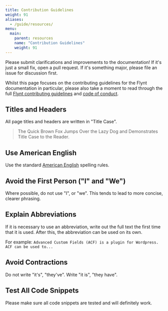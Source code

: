 ```yaml
---
title: Contribution Guidelines
weight: 91
aliases:
  - /guide/resources/
menu:
  main:
    parent: resources
    name: "Contribution Guidelines"
    weight: 91
---
```


Please submit clarifications and improvements to the documentation! If it's just a small fix, open a pull request. If it's something major, please file an issue for discussion first.

Whilst this page focuses on the contributing guidelines for the Flynt documentation in particular, please also take a moment to read through the full [Flynt contributing guidelines](https://github.com/flyntwp/guidelines/blob/master/CONTRIBUTING.md) and [code of conduct](https://github.com/flyntwp/guidelines/blob/master/CODE_OF_CONDUCT.md).

## Titles and Headers

All page titles and headers are written in "Title Case".

> The Quick Brown Fox Jumps Over the Lazy Dog and Demonstrates Title Case to the Reader.

## Use American English

Use the standard [American English](https://en.oxforddictionaries.com/spelling/british-and-spelling) spelling rules.

## Avoid the First Person ("I" and "We")

Where possible, do not use "I", or "we". This tends to lead to more concise, clearer phrasing.

## Explain Abbreviations

If it is necessary to use an abbreviation, write out the full text the first time that it is used. After this, the abbreviation can be used on its own.

For example: `Advanced Custom Fields (ACF) is a plugin for Wordpress. ACF can be used to...`

## Avoid Contractions

Do not write "it's", "they've". Write "it is", "they have".

## Test All Code Snippets

Please make sure all code snippets are tested and will definitely work.
